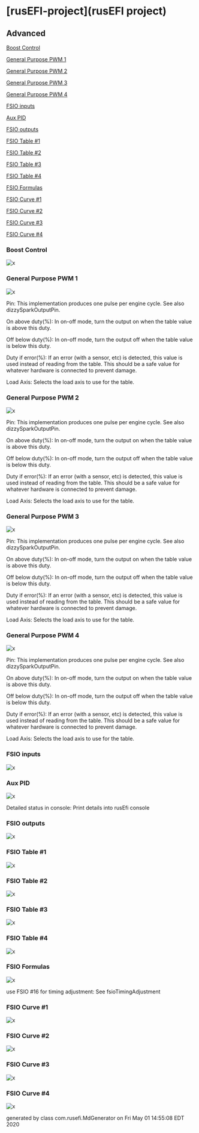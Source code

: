 # [rusEFI-project](rusEFI project)
## Advanced
[Boost Control](#Boost-Control)

[General Purpose PWM 1](#General-Purpose-PWM-1)

[General Purpose PWM 2](#General-Purpose-PWM-2)

[General Purpose PWM 3](#General-Purpose-PWM-3)

[General Purpose PWM 4](#General-Purpose-PWM-4)

[FSIO inputs](#FSIO-inputs)

[Aux PID](#Aux-PID)

[FSIO outputs](#FSIO-outputs)

[FSIO Table #1](#FSIO-Table-#1)

[FSIO Table #2](#FSIO-Table-#2)

[FSIO Table #3](#FSIO-Table-#3)

[FSIO Table #4](#FSIO-Table-#4)

[FSIO Formulas](#FSIO-Formulas)

[FSIO Curve #1](#FSIO-Curve-#1)

[FSIO Curve #2](#FSIO-Curve-#2)

[FSIO Curve #3](#FSIO-Curve-#3)

[FSIO Curve #4](#FSIO-Curve-#4)

### Boost Control
![x](overview/TS_generated/dialog_Boost_Control.png)

### General Purpose PWM 1
![x](overview/TS_generated/dialog_General_Purpose_PWM_1.png)

Pin: This implementation produces one pulse per engine cycle. See also dizzySparkOutputPin.

On above duty(%): In on-off mode, turn the output on when the table value is above this duty.

Off below duty(%): In on-off mode, turn the output off when the table value is below this duty.

Duty if error(%): If an error (with a sensor, etc) is detected, this value is used instead of reading from the table.
This should be a safe value for whatever hardware is connected to prevent damage.

Load Axis: Selects the load axis to use for the table.

### General Purpose PWM 2
![x](overview/TS_generated/dialog_General_Purpose_PWM_2.png)

Pin: This implementation produces one pulse per engine cycle. See also dizzySparkOutputPin.

On above duty(%): In on-off mode, turn the output on when the table value is above this duty.

Off below duty(%): In on-off mode, turn the output off when the table value is below this duty.

Duty if error(%): If an error (with a sensor, etc) is detected, this value is used instead of reading from the table.
This should be a safe value for whatever hardware is connected to prevent damage.

Load Axis: Selects the load axis to use for the table.

### General Purpose PWM 3
![x](overview/TS_generated/dialog_General_Purpose_PWM_3.png)

Pin: This implementation produces one pulse per engine cycle. See also dizzySparkOutputPin.

On above duty(%): In on-off mode, turn the output on when the table value is above this duty.

Off below duty(%): In on-off mode, turn the output off when the table value is below this duty.

Duty if error(%): If an error (with a sensor, etc) is detected, this value is used instead of reading from the table.
This should be a safe value for whatever hardware is connected to prevent damage.

Load Axis: Selects the load axis to use for the table.

### General Purpose PWM 4
![x](overview/TS_generated/dialog_General_Purpose_PWM_4.png)

Pin: This implementation produces one pulse per engine cycle. See also dizzySparkOutputPin.

On above duty(%): In on-off mode, turn the output on when the table value is above this duty.

Off below duty(%): In on-off mode, turn the output off when the table value is below this duty.

Duty if error(%): If an error (with a sensor, etc) is detected, this value is used instead of reading from the table.
This should be a safe value for whatever hardware is connected to prevent damage.

Load Axis: Selects the load axis to use for the table.

### FSIO inputs
![x](overview/TS_generated/dialog_FSIO_inputs.png)

### Aux PID
![x](overview/TS_generated/dialog_Aux_PID.png)

Detailed status in console: Print details into rusEfi console

### FSIO outputs
![x](overview/TS_generated/dialog_FSIO_outputs.png)

### FSIO Table #1
![x](overview/TS_generated/dialog_FSIO_Table_#1.png)

### FSIO Table #2
![x](overview/TS_generated/dialog_FSIO_Table_#2.png)

### FSIO Table #3
![x](overview/TS_generated/dialog_FSIO_Table_#3.png)

### FSIO Table #4
![x](overview/TS_generated/dialog_FSIO_Table_#4.png)

### FSIO Formulas
![x](overview/TS_generated/dialog_FSIO_Formulas.png)

use FSIO #16 for timing adjustment: See fsioTimingAdjustment

### FSIO Curve #1
![x](overview/TS_generated/dialog_FSIO_Curve_#1.png)

### FSIO Curve #2
![x](overview/TS_generated/dialog_FSIO_Curve_#2.png)

### FSIO Curve #3
![x](overview/TS_generated/dialog_FSIO_Curve_#3.png)

### FSIO Curve #4
![x](overview/TS_generated/dialog_FSIO_Curve_#4.png)


generated by class com.rusefi.MdGenerator on Fri May 01 14:55:08 EDT 2020
